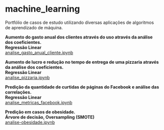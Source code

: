 # machine_learning
Portfólio de casos de estudo utilizando diversas aplicações de algoritmos de aprendizado de máquina.

**Aumento do gasto anual dos clientes através do uso através da análise dos coeficientes.**<br/>
**Regressão Linear**<br/>
[analise_gasto_anual_cliente.ipynb](analise_gasto_anual_cliente.ipynb)

**Aumento de lucro e redução no tempo de entrega de uma pizzaria através da análise dos coeficientes.**<br/>
**Regressão Linear**<br/>
[analise_pizzaria.ipynb](analise_pizzaria.ipynb)

**Predição da quantidade de curtidas de páginas do Facebook e análise das correlações.**<br/>
**Regressão Linear**<br/>
[analise_metricas_facebook.ipynb](analise_metricas_facebook.ipynb)

**Predição em casos de obesidade.**<br/>
**Árvore de decisão, Oversampling (SMOTE)**<br/>
[analise-obesidade.ipynb](analise-obesidade.ipynb)